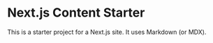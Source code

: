 # Next.js Content Starter

This is a starter project for a Next.js site. It uses Markdown (or MDX).
